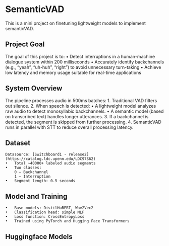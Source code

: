 # SemanticVAD

This is a mini project on finetuning lightweight models to implement semanticVAD.

## Project Goal

The goal of this project is to:
	•	Detect interruptions in a human-machine dialogue system within 200 milliseconds
	•	Accurately identify backchannels (e.g., “yeah”, “uh-huh”, “right”) to avoid unnecessary turn-taking
	•	Achieve low latency and memory usage suitable for real-time applications

## System Overview

The pipeline processes audio in 500ms batches:
	1.	Traditional VAD filters out silence.
	2.	When speech is detected:
	•	A lightweight model analyzes raw audio to detect monosyllabic backchannels.
	•	A semantic model (based on transcribed text) handles longer utterances.
	3.	If a backchannel is detected, the segment is skipped from further processing.
	4.	SemanticVAD runs in parallel with STT to reduce overall processing latency.

## Dataset
    Datasource: [Switchboard1 - release2](https://catalog.ldc.upenn.edu/LDC97S62)
	•	Total ~40000+ labeled audio segments
	•	Two classes:
        0 – Backchannel
        1 – Interruption
	•	Segment length: 0.5 seconds

## Model and Training
	•	Base models: DistilHuBERT, Wav2Vec2
	•	Classification head: simple MLP
	•	Loss function: CrossEntropyLoss
	•	Trained using PyTorch and Hugging Face Transformers

## Huggingface Models
